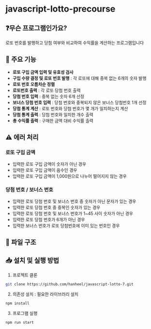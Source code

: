 # javascript-lotto-precourse

## ❓무슨 프로그램인가요?

로또 번호를 발행하고 당첨 여부와 비교하여 수익률을 계산하는 프로그램입니다

## 🚀 주요 기능

- **로또 구입 금액 입력 및 유효성 검사**
- **구입 수량 결정 및 로또 번호 발행** : 각 로또에 대해 중복 없는 6개의 숫자 발행
- **로또 번호 오름차순 정렬**
- **로또번호 출력** : 각 로또 당첨 번호 출력
- **당첨 번호 입력** : 중복 없는 숫자 6개 선정
- **보너스 당첨 번호 입력** : 당첨 번호와 중복되지 않은 보너스 당첨번호 1개 선정
- **당첨 통계 계산** : 로또 번호와 당첨 번호가 몇 개가 일치하는지 계산
- **당첨 통계 출력** : 당첨 번호와 일치한 개수 출력
- **총 수익률 출력** : 구매한 금액 대비 수익률 출력

## ⚠️ 에러 처리

### 로또 구입 금액

- 입력한 로또 구입 금액이 숫자가 아닌 경우
- 입력한 로또 구입 금액이 음수인 경우
- 입력한 로또 구입 금액이 1,000원으로 나누어 떨어지지 않는 경우

### 당첨 번호 / 보너스 번호

- 입력한 로또 당첨 번호 및 보너스 번호 중 숫자가 아닌 문자가 있는 경우
- 입력한 로또 당첨 번호 중 중복인 숫자가 있는 경우
- 입력한 로또 당첨 번호 및 보너스 번호가 1~45 사이 숫자가 아닌 경우
- 입력한 로또 당첨 번호가 6개가 아닌 경우
- 입력한 보너스 번호가 로또 당첨번호에 이미 있는 번호인 경우

## 📁 파일 구조

## 📥 설치 및 실행 방법

1. 프로젝트 클론

```bash
git clone https://github.com/hanheel/javascript-lotto-7.git
```

2. 의존성 설치 : 필요한 라이브러리 설치

```bash
npm install
```

3. 프로그램 실행

```bash
npm run start
```

